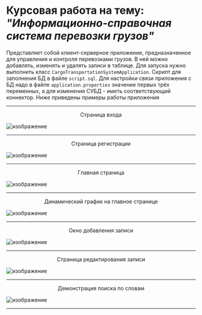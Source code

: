 # Курсовая работа на тему: ___"Информационно-справочная система перевозки грузов"___

Представляет собой клиент-серверное приложение, предназначенное для управления и контроля перевозками грузов.
В ней можно добавлять, изменять и удалять записи в таблице. Для запуска нужно выполнить класс `CargoTransportationSystemApplication`.
Скрипт для заполнения БД в файле `script.sql`.
Для настройки связи приложения с БД надо в файле `application.properties` значение первых трёх переменных, а для изменения СУБД - иметь соответствующий коннектор.
Ниже приведены примеры работы приложения
___
<p align="center">Страница входа</p>

![изображение](https://github.com/basalegend/Cargo_Transportation_System/assets/97787441/4fc22ceb-3138-40ca-b385-a029d9644cdd)

___
<p align="center">Страница регистрации</p>

![изображение](https://github.com/basalegend/Cargo_Transportation_System/assets/97787441/b70a2def-a4c9-4e1f-a87a-232fd219b354)

___
<p align="center">Главная страница</p>

![изображение](https://github.com/basalegend/Cargo_Transportation_System/assets/97787441/61d46ff8-7ec6-4fc0-89d2-32a1503e4039)

___
<p align="center">Динамический график на главное странице</p>

![изображение](https://github.com/basalegend/Cargo_Transportation_System/assets/97787441/178f5ee8-3bcd-44f2-a023-0938a45bfc4a)

___
<p align="center">Окно добавления записи</p>

![изображение](https://github.com/basalegend/Cargo_Transportation_System/assets/97787441/e54706ec-5edc-401b-84b0-2749709b4a11)

___
<p align="center">Страница редактирования записи</p>

![изображение](https://github.com/basalegend/Cargo_Transportation_System/assets/97787441/82d0c251-dd9c-482d-b0a3-5502e779a562)

___
<p align="center">Демонстрация поиска по словам</p>

![изображение](https://github.com/basalegend/Cargo_Transportation_System/assets/97787441/a036e45c-b780-4e36-b7ff-36db48382666)
___
